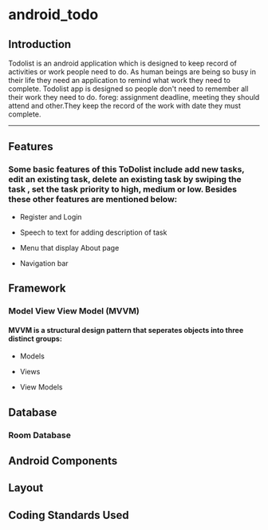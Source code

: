 # android_todo

## Introduction

Todolist is an android application which is designed to keep record of activities or work people need to do. As human beings are being so busy in their life they need an application to remind what work they need to complete. Todolist app is designed so people don't need to remember all their work they need to do. foreg: assignment deadline, meeting they should attend and other.They keep the record of the work with date they must complete.

<hr>

## Features

### Some basic features of this ToDolist include add new tasks, edit an existing task, delete an existing task by swiping the task , set the task priority to high, medium or low. Besides these other features are mentioned below:

- Register and Login 

- Speech to text for adding description of task

- Menu that display About page

- Navigation bar 

## Framework

### Model View View Model (MVVM) 

#### MVVM is a structural design pattern that seperates objects into three distinct groups:

- Models

- Views

- View Models

## Database 

### Room Database 

## Android Components

## Layout 

## Coding Standards Used 
